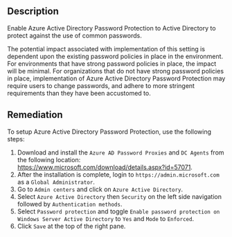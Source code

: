 ## Description

Enable Azure Active Directory Password Protection to Active Directory to protect against the use of common passwords.

The potential impact associated with implementation of this setting is dependent upon the existing password policies in place in the environment. For environments that have strong password policies in place, the impact will be minimal. For organizations that do not have strong password policies in place, implementation of Azure Active Directory Password Protection may require users to change passwords, and adhere to more stringent requirements than they have been accustomed to.

## Remediation

To setup Azure Active Directory Password Protection, use the following steps:

1. Download and install the `Azure AD Password Proxies` and `DC Agents` from the following location: https://www.microsoft.com/download/details.aspx?id=57071.
2. After the installation is complete, login to `https://admin.microsoft.com` as a `Global Administrator`.
3. Go to `Admin centers` and click on `Azure Active Directory`.
4. Select `Azure Active Directory` then `Security` on the left side navigation followed by `Authentication methods`.
5. Select `Password protection` and toggle `Enable password protection on Windows Server Active Directory` to `Yes` and `Mode` to `Enforced`.
6. Click `Save` at the top of the right pane.